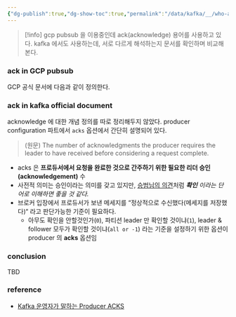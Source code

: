 ```yaml
---
{"dg-publish":true,"dg-show-toc":true,"permalink":"/data/kafka/__/who-are-ack/","dgShowToc":true,"dgPassFrontmatter":true,"noteIcon":"","created":"2024-06-30T00:39:32.000+09:00"}
---
```




> [!info] gcp pubsub 을 이용중인데 ack(acknowledge) 용어를 사용하고 있다. kafka 에서도 사용하는데, 서로 다르게 해석하는지 문서를 확인하며 비교해본다.

### ack in GCP pubsub


GCP 공식 문서에 다음과 같이 정의한다.


### ack in kafka official document


acknowledge 에 대한 개념 정의를 따로 정리해두지 않았다. producer configuration 파트에서 `acks` 옵션에서 간단히 설명되어 있다.

> (원문) The number of acknowledgments the producer requires the leader to have received before considering a request complete.


- acks 은 **프로듀서에서 요청을 완료한 것으로 간주하기 위한 필요한 리더 승인(acknowledgement)** 수
- 사전적 의미는 승인이라는 의미를 갖고 있지만, [승범님의 의견](https://www.popit.kr/kafka-운영자가-말하는-producer-acks/)처럼 ***확인** 이라는 단어로 이해하면 좋을 것 같다.*
- 브로커 입장에서 프로듀서가 보낸 메세지를 “정상적으로 수신했다(메세지를 저장했다)“ 라고 판단가능한 기준이 필요하다.
	- 아무도 확인을 안할것인가(`0`), 파티션 leader 만 확인할 것이냐(`1`), leader & follower 모두가 확인할 것이냐(`all or -1`) 라는 기준을 설정하기 위한 옵션이 producer 의 **acks** 옵션임

### conclusion

TBD

### reference


- [Kafka 운영자가 말하는 Producer ACKS](https://www.popit.kr/kafka-운영자가-말하는-producer-acks/)